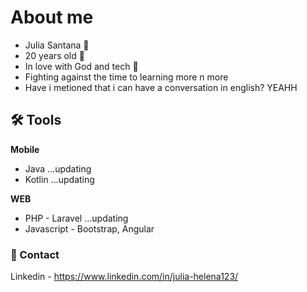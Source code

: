 
# About me

- Julia Santana 🤩
- 20 years old 🥳 
- In love with God and tech 🥰
- Fighting against the time to learning more n more
- Have i metioned that i can have a conversation in english? YEAHH





## 🛠 Tools
**Mobile**
- Java                            ...updating
- Kotlin                          ...updating

**WEB**
- PHP - Laravel                   ...updating
- Javascript - Bootstrap, Angular



### 📲 Contact

Linkedin - https://www.linkedin.com/in/julia-helena123/
